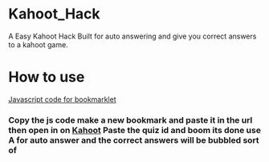 # Kahoot_Hack
A Easy Kahoot Hack Built for auto answering and give you correct answers to a kahoot game.

# How to use

<a href="temp/bookmarklet.js">Javascript code for bookmarklet</a>

<h3>Copy the js code make a new bookmark and paste it in the url then open in on <a href="https://kahoot.it">Kahoot</a> Paste the quiz id and boom its done use A for auto answer and the correct answers will be bubbled sort of</h3>
